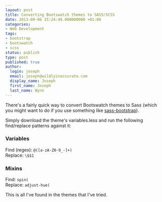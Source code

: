 ```yaml
---
layout: post
title: Converting Bootswatch themes to SASS/SCSS
date: 2013-09-06 15:24:49.000000000 +01:00
categories:
- Web Development
tags:
- bootstrap
- bootswatch
- scss
status: publish
type: post
published: true
author:
  login: joseph
  email: joseph@wildlyinaccurate.com
  display_name: Joseph
  first_name: Joseph
  last_name: Wynn
---
```

<p>There's a fairly quick way to convert Bootswatch themes to Sass (which you might want to do if you use something like <a href="https://github.com/jlong/sass-bootstrap">sass-bootstrap</a>).</p>
<p>Simply download the theme's variables.less and run the following find/replace patterns against it:</p>
<h3>Variables</h3>
<p>Find (regex): <code>@([a-zA-Z0-9_-]+)</code><br />
Replace: <code>\$$1</code></p>
<h3>Mixins</h3>
<p>Find: <code>spin(</code><br />
Replace: <code>adjust-hue(</code></p>
<p>This is all I've found in the themes that I've tried.</p>
